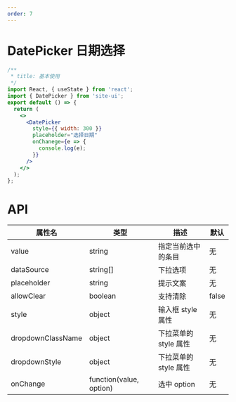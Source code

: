 ```yaml
---
order: 7
---
```


# DatePicker 日期选择

```jsx
/**
 * title: 基本使用
 */
import React, { useState } from 'react';
import { DatePicker } from 'site-ui';
export default () => {
  return (
    <>
      <DatePicker
        style={{ width: 300 }}
        placeholder="选择日期"
        onChanege={e => {
          console.log(e);
        }}
      />
    </>
  );
};
```

# API

| **属性名**        | **类型**                | **描述**              | **默认** |
| ----------------- | ----------------------- | --------------------- | -------- |
| value             | string                  | 指定当前选中的条目    | 无       |
| dataSource        | string[]                | 下拉选项              | 无       |
| placeholder       | string                  | 提示文案              | 无       |
| allowClear        | boolean                 | 支持清除              | false    |
| style             | object                  | 输入框 style 属性     | 无       |
| dropdownClassName | object                  | 下拉菜单的 style 属性 | 无       |
| dropdownStyle     | object                  | 下拉菜单的 style 属性 | 无       |
| onChange          | function(value, option) | 选中 option           | 无       |
